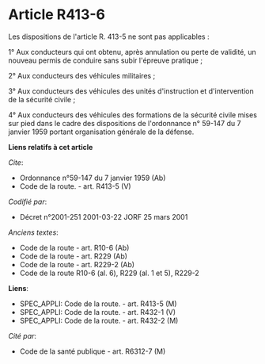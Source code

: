 # Article R413-6

Les dispositions de l'article R. 413-5 ne sont pas applicables : 

1° Aux conducteurs qui ont obtenu, après annulation ou perte de validité, un nouveau permis de conduire sans subir l'épreuve
pratique ; 

2° Aux conducteurs des véhicules militaires ; 

3° Aux conducteurs des véhicules des unités d'instruction et d'intervention de la sécurité civile ; 

4° Aux conducteurs des véhicules des formations de la sécurité civile mises sur pied dans le cadre des dispositions de
l'ordonnance n° 59-147 du 7 janvier 1959 portant organisation générale de la défense.

**Liens relatifs à cet article**

_Cite_:

  - Ordonnance n°59-147 du 7 janvier 1959 (Ab)
  - Code de la route. - art. R413-5 (V)

_Codifié par_:

  - Décret n°2001-251 2001-03-22 JORF 25 mars 2001

_Anciens textes_:

  - Code de la route - art. R10-6 (Ab)
  - Code de la route - art. R229 (Ab)
  - Code de la route - art. R229-2 (Ab)
  - Code de la route R10-6 (al. 6), R229 (al. 1 et 5), R229-2

**Liens**:

  - SPEC_APPLI: Code de la route. - art. R413-5 (M)
  - SPEC_APPLI: Code de la route. - art. R432-1 (V)
  - SPEC_APPLI: Code de la route. - art. R432-2 (M)

_Cité par_:

  - Code de la santé publique - art. R6312-7 (M)
